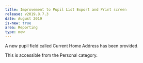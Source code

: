 ```yaml
---
title: Improvement to Pupil List Export and Print screen
release: v2019.8.7.3
date: August 2019
is-new: true
area: Reporting
type: new
---
```


A new pupil field called Current Home Address has been provided.

This is accessible from the Personal category.